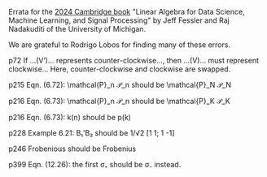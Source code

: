 Errata
for the
[2024 Cambridge book](https://web.eecs.umich.edu/~fessler/#:~:text=https%3A//www.cambridge.org/highereducation/isbn/9781009418140)
"Linear Algebra for Data Science, Machine Learning, and Signal Processing"
by Jeff Fessler and Raj Nadakuditi of the University of Michigan.

We are grateful to
Rodrigo Lobos
for finding many of these errors.

p72
If …(V’)… represents counter-clockwise…, then …(V)… must represent clockwise…
Here, counter-clockwise and clockwise are swapped.

p215 Eqn. (6.72): \mathcal{P}_n 𝒫_n should be \mathcal{P}_N 𝒫_N

p216 Eqn. (6.73): \mathcal{P}_n 𝒫_n should be \mathcal{P}_K 𝒫_K

p216 Eqn. (6.73): k(n) should be p(k)

p228 Example 6.21: B₁'B₂ should be 1/√2 [1 1; 1 -1]

p246 Frobenious should be Frobenius

p399 Eqn. (12.26): the first σ₊ should be σ₋ instead.
